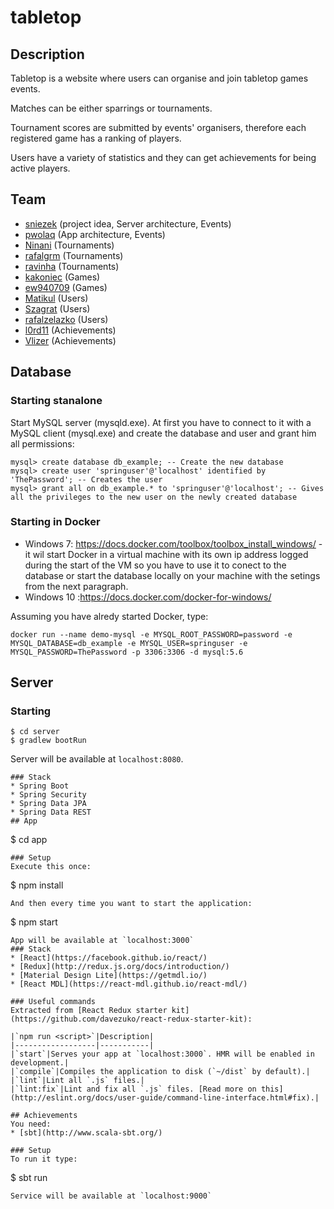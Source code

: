# tabletop
## Description
Tabletop is a website where users can organise and join tabletop games events.

Matches can be either sparrings or tournaments.

Tournament scores are submitted by events' organisers, therefore each registered game has a ranking of players.

Users have a variety of statistics and they can get achievements for being active players.
## Team
* [sniezek](https://github.com/sniezek) (project idea, Server architecture, Events)
* [pwolaq](https://github.com/pwolaq) (App architecture, Events)
* [Ninani](https://github.com/Ninani) (Tournaments)
* [rafalgrm](https://github.com/rafalgrm) (Tournaments)
* [ravinha](https://github.com/ravinha) (Tournaments)
* [kakoniec](https://github.com/kakoniec) (Games)
* [ew940709](https://github.com/ew940709) (Games)
* [Matikul](https://github.com/Matikul) (Users)
* [Szagrat](https://github.com/Szagrat) (Users)
* [rafalzelazko](https://github.com/rafalzelazko) (Users)
* [l0rd11](https://github.com/l0rd11) (Achievements)
* [Vlizer](https://github.com/Vlizer) (Achievements)

## Database
### Starting stanalone
Start MySQL server (mysqld.exe). At first you have to connect to it with a MySQL client (mysql.exe) and create the database and user and grant him all permissions:
```
mysql> create database db_example; -- Create the new database
mysql> create user 'springuser'@'localhost' identified by 'ThePassword'; -- Creates the user
mysql> grant all on db_example.* to 'springuser'@'localhost'; -- Gives all the privileges to the new user on the newly created database
```

### Starting in Docker
* Windows 7: https://docs.docker.com/toolbox/toolbox_install_windows/ - it wil start Docker in a virtual machine with its own ip address logged during the start of the VM so you have to use it to conect to the database or start the database locally on your machine with the setings from the next paragraph.
* Windows 10 :https://docs.docker.com/docker-for-windows/

Assuming you have alredy started Docker, type:
```
docker run --name demo-mysql -e MYSQL_ROOT_PASSWORD=password -e MYSQL_DATABASE=db_example -e MYSQL_USER=springuser -e MYSQL_PASSWORD=ThePassword -p 3306:3306 -d mysql:5.6
```

## Server
### Starting
```
$ cd server
$ gradlew bootRun
```
Server will be available at `localhost:8080`.


```
### Stack
* Spring Boot
* Spring Security
* Spring Data JPA
* Spring Data REST
## App
```
$ cd app
```
### Setup
Execute this once:
```
$ npm install
```
And then every time you want to start the application:
```
$ npm start
```
App will be available at `localhost:3000`
### Stack
* [React](https://facebook.github.io/react/)
* [Redux](http://redux.js.org/docs/introduction/)
* [Material Design Lite](https://getmdl.io/)
* [React MDL](https://react-mdl.github.io/react-mdl/)

### Useful commands
Extracted from [React Redux starter kit](https://github.com/davezuko/react-redux-starter-kit):

|`npm run <script>`|Description|
|------------------|-----------|
|`start`|Serves your app at `localhost:3000`. HMR will be enabled in development.|
|`compile`|Compiles the application to disk (`~/dist` by default).|
|`lint`|Lint all `.js` files.|
|`lint:fix`|Lint and fix all `.js` files. [Read more on this](http://eslint.org/docs/user-guide/command-line-interface.html#fix).|

## Achievements
You need:
* [sbt](http://www.scala-sbt.org/)

### Setup
To run it type:
```
$ sbt run
```
Service will be available at `localhost:9000`
